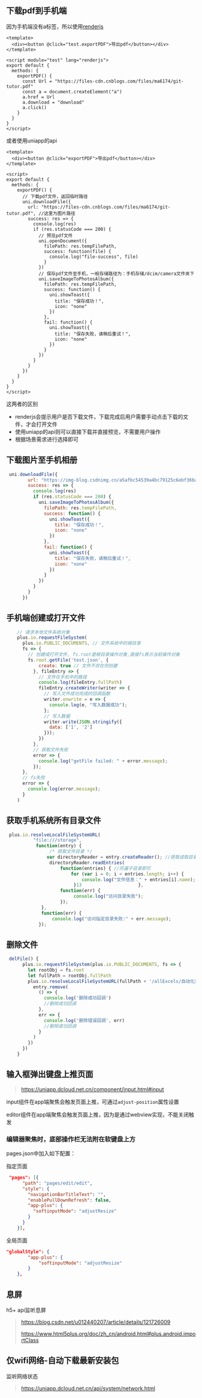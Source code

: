 ## 下载pdf到手机端

因为手机端没有a标签，所以使用[renderjs](https://uniapp.dcloud.net.cn/tutorial/renderjs.html#renderjs)

```vue
<template>  
  <div><button @click="test.exportPDF">导出pdf</button></div>  
</template>  

<script module="test" lang="renderjs">  
export default {  
  methods: {  
    exportPDF() {  
      const Url = "https://files-cdn.cnblogs.com/files/ma6174/git-tutor.pdf"  
      const a = document.createElement("a")  
      a.href = Url  
      a.download = "download"  
      a.click()  
    }  
  }  
}  
</script>
```

或者使用uniapp的api

```vue
<template>  
  <div><button @click="exportPDF">导出pdf</button></div>  
</template>  

<script>  
export default {  
  methods: {  
    exportPDF() {  
      // 下载pdf文件，返回临时路径  
      uni.downloadFile({  
        url: "https://files-cdn.cnblogs.com/files/ma6174/git-tutor.pdf", //这里为图片路径  
        success: res => {  
          console.log(res)  
          if (res.statusCode === 200) {  
            // 预览pdf文件  
            uni.openDocument({  
              filePath: res.tempFilePath,  
              success: function(file) {  
                console.log("file-success", file)  
              }  
            })  
            // 保存pdf文件至手机，一般存储路径为：手机存储/dcim/camera文件夹下  
            uni.saveImageToPhotosAlbum({  
              filePath: res.tempFilePath,  
              success: function() {  
                uni.showToast({  
                  title: "保存成功！",  
                  icon: "none"  
                })  
              },  
              fail: function() {  
                uni.showToast({  
                  title: "保存失败，请稍后重试！",  
                  icon: "none"  
                })  
              }  
            })  
          }  
        }  
      })  
    }  
  }  
}  
</script>  
```

这两者的区别

- renderjs会提示用户是否下载文件，下载完成后用户需要手动点击下载的文件，才会打开文件
- 使用uniapp的api则可以直接下载并直接预览，不需要用户操作
- 根据场景需求进行选择即可

## 下载图片至手机相册

```js
 uni.downloadFile({
        url: "https://img-blog.csdnimg.cn/a5afbc54539a4bc79125c6ebf36ba480.png", //这里为图片路径
        success: res => {
          console.log(res)
          if (res.statusCode === 200) {
            uni.saveImageToPhotosAlbum({
              filePath: res.tempFilePath,
              success: function() {
                uni.showToast({
                  title: "保存成功！",
                  icon: "none"
                })
              },
              fail: function() {
                uni.showToast({
                  title: "保存失败，请稍后重试！",
                  icon: "none"
                })
              }
            })
          }
        }
      })
```

## 手机端创建或打开文件

```js
    // 请求本地文件系统对象
    plus.io.requestFileSystem(
      plus.io.PUBLIC_DOCUMENTS, // 文件系统中的根目录
      fs => {
        // 创建或打开文件, fs.root是根目录操作对象,直接fs表示当前操作对象
        fs.root.getFile('test.json', {
            create: true // 文件不存在则创建
          }, fileEntry => {
            // 文件在手机中的路径
            console.log(fileEntry.fullPath)
            fileEntry.createWriter(writer => {
              // 写入文件成功完成的回调函数
              writer.onwrite = e => {
                console.log(e, "写入数据成功");
              };
              // 写入数据
              writer.write(JSON.stringify({
                data: ['1', '2']
              }));
            })
          },
          // 获取文件失败
          error => {
            console.log("getFile failed: " + error.message);
          });
      },
      // fs失败
      error => {
        console.log(error.message);
      }
    )
```

## 获取手机系统所有目录文件 

```js
 plus.io.resolveLocalFileSystemURL(
          "file:///storage",
           function(entry) {
                /* 获取文件目录 */
               var directoryReader = entry.createReader(); //获取读取目录对象
                directoryReader.readEntries(
                    function(entries) { //历遍子目录即可
                        for (var i = 0; i < entries.length; i++) {
                            console.log("文件信息：" + entries[i].name);
                         }13                     },
                    function(err) {
                         console.log("访问目录失败");
                    });
             },
             function(err) {
                 console.log("访问指定目录失败:" + err.message);
            });
```

## 删除文件

```js
 delFile() {
      plus.io.requestFileSystem(plus.io.PUBLIC_DOCUMENTS, fs => {
        let rootObj = fs.root
        let fullPath = rootObj.fullPath
        plus.io.resolveLocalFileSystemURL(fullPath + '/allExcels/自动化系统分布情况' + '/' + this.today + '.xlsx', entry => {
          entry.remove(
            () => {
              console.log('删除成功回调')
              //删除成功回调
            },
            err => {
              console.log('删除错误回调', err)
              //删除成功回调
            }
          )
        })
      })
    }
```

## 输入框弹出键盘上推页面

> https://uniapp.dcloud.net.cn/component/input.html#input

input组件在app端聚焦会触发页面上推，可通过`adjust-position`属性设置

editor组件在app端聚焦会触发页面上推，因为是通过webview实现，不能关闭触发

### 编辑器聚焦时，底部操作栏无法附在软键盘上方

pages.json中加入如下配置：

指定页面

```json
 "pages": [{
      "path": "pages/edit/edit",
      "style": {
        "navigationBarTitleText": "",
        "enablePullDownRefresh": false,
        "app-plus": {
          "softinputMode": "adjustResize"
        }
      }
    }],
```

全局页面

```json
"globalStyle": {
        "app-plus": {
            "softinputMode": "adjustResize"
        }
    },
```

## 息屏

h5+ api监听息屏

> https://blog.csdn.net/u012440207/article/details/121726009
>
> https://www.html5plus.org/doc/zh_cn/android.html#plus.android.importClass

## 仅wifi网络-自动下载最新安装包

监听网络状态

> https://uniapp.dcloud.net.cn/api/system/network.html

